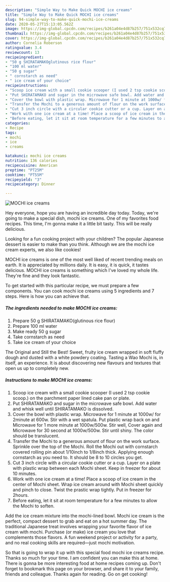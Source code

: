 ```yaml
---
description: "Simple Way to Make Quick MOCHI ice creams"
title: "Simple Way to Make Quick MOCHI ice creams"
slug: 94-simple-way-to-make-quick-mochi-ice-creams
date: 2020-05-27T15:13:05.562Z
image: https://img-global.cpcdn.com/recipes/b261a04e4d87b257/751x532cq70/mochi-ice-creams-recipe-main-photo.jpg
thumbnail: https://img-global.cpcdn.com/recipes/b261a04e4d87b257/751x532cq70/mochi-ice-creams-recipe-main-photo.jpg
cover: https://img-global.cpcdn.com/recipes/b261a04e4d87b257/751x532cq70/mochi-ice-creams-recipe-main-photo.jpg
author: Cornelia Roberson
ratingvalue: 3.4
reviewcount: 13
recipeingredient:
- "50 g SHIRATAMAKOglutinous rice flour"
- "100 ml water"
- "50 g sugar"
- " cornstarch as need"
- " ice cream of your choice"
recipeinstructions:
- "Scoop ice cream with a small cookie scooper (I used 2 tsp cookie scoop.) on the parchment paper lined cake pan or plate."
- "Put SHIRATAMAKO and sugar in the microwave safe bowl. Add water and whisk well until SHIRATAMAKO is dissolved."
- "Cover the bowl with plastic wrap. Microwave for 1 minute at 1000w/ for 2minute at 600w. Stir with a wet spatula. Put plastic wrap back on and Microwave for 1 more minute at 1000w/500w. Stir well, Cover again and Microwave for 30 second at 1000w/500w. Stir until shiny. The color should be translucent."
- "Transfer the Mochi to a generous amount of flour on the work surface. Sprinkle over the top of the Mochi. Roll the Mochi out with cornstarch covered rolling pin about 1/10inch to 1/8inch thick. Applying enough cornstarch as you need to. It should be 8 to 10 circles you get."
- "Cut 3 inch circle with a circular cookie cutter or a cup. Layer on a plate with plastic wrap between each Mochi sheet. Keep in freezer for about 10 minutes."
- "Work with one ice cream at a time! Place a scoop of ice cream in the center of Mochi sheet. Wrap ice cream around with Mochi sheet quickly and pinch to close. Twist the prastic wrap tightly. Put in freezer for 2hours."
- "Before eating, let it sit at room temperature for a few minutes to allow the Mochi to soften."
categories:
- Recipe
tags:
- mochi
- ice
- creams

katakunci: mochi ice creams 
nutrition: 136 calories
recipecuisine: American
preptime: "PT25M"
cooktime: "PT55M"
recipeyield: "3"
recipecategory: Dinner

---
```



![MOCHI ice creams](https://img-global.cpcdn.com/recipes/b261a04e4d87b257/751x532cq70/mochi-ice-creams-recipe-main-photo.jpg)

Hey everyone, hope you are having an incredible day today. Today, we're going to make a special dish, mochi ice creams. One of my favorites food recipes. This time, I'm gonna make it a little bit tasty. This will be really delicious.

Looking for a fun cooking project with your children? The popular Japanese dessert is easier to make than you think. Although we are the mochi ice cream experts, we also like cookies!

MOCHI ice creams is one of the most well liked of recent trending meals on earth. It is appreciated by millions daily. It is easy, it is quick, it tastes delicious. MOCHI ice creams is something which I've loved my whole life. They're fine and they look fantastic.


To get started with this particular recipe, we must prepare a few components. You can cook mochi ice creams using 5 ingredients and 7 steps. Here is how you can achieve that.

##### The ingredients needed to make MOCHI ice creams:

1. Prepare 50 g SHIRATAMAKO(glutinous rice flour)
1. Prepare 100 ml water
1. Make ready 50 g sugar
1. Take  cornstarch as need
1. Take  ice cream of your choice


The Original and Still the Best! Sweet, fruity ice cream wrapped in soft fluffy dough and dusted with a white powdery coating. Tasting a Wao Mochi is, in itself, an experience. It is about discovering new flavours and textures that open us up to completely new. 

##### Instructions to make MOCHI ice creams:

1. Scoop ice cream with a small cookie scooper (I used 2 tsp cookie scoop.) on the parchment paper lined cake pan or plate.
1. Put SHIRATAMAKO and sugar in the microwave safe bowl. Add water and whisk well until SHIRATAMAKO is dissolved.
1. Cover the bowl with plastic wrap. Microwave for 1 minute at 1000w/ for 2minute at 600w. Stir with a wet spatula. Put plastic wrap back on and Microwave for 1 more minute at 1000w/500w. Stir well, Cover again and Microwave for 30 second at 1000w/500w. Stir until shiny. The color should be translucent.
1. Transfer the Mochi to a generous amount of flour on the work surface. Sprinkle over the top of the Mochi. Roll the Mochi out with cornstarch covered rolling pin about 1/10inch to 1/8inch thick. Applying enough cornstarch as you need to. It should be 8 to 10 circles you get.
1. Cut 3 inch circle with a circular cookie cutter or a cup. Layer on a plate with plastic wrap between each Mochi sheet. Keep in freezer for about 10 minutes.
1. Work with one ice cream at a time! Place a scoop of ice cream in the center of Mochi sheet. Wrap ice cream around with Mochi sheet quickly and pinch to close. Twist the prastic wrap tightly. Put in freezer for 2hours.
1. Before eating, let it sit at room temperature for a few minutes to allow the Mochi to soften.


Add the ice cream mixture into the mochi-lined bowl. Mochi ice cream is the perfect, compact dessert to grab and eat on a hot summer day. The traditional Japanese treat involves wrapping your favorite flavor of ice cream with mochi. Purchase (or make) ice cream you love that complements those flavors. A fun weekend project or activity for a party, and no real cooking skills are required—just mochi motivation. 

So that is going to wrap it up with this special food mochi ice creams recipe. Thanks so much for your time. I am confident you can make this at home. There is gonna be more interesting food at home recipes coming up. Don't forget to bookmark this page on your browser, and share it to your family, friends and colleague. Thanks again for reading. Go on get cooking!
